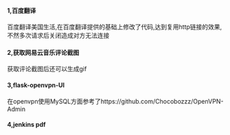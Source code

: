 #### 1,百度翻译

百度翻译美国生活,在百度翻译提供的基础上修改了代码,达到复用http链接的效果,不然多次请求后关闭造成对方无法连接

#### 2,获取网易云音乐评论截图

获取评论截图后还可以生成gif

#### 3,flask-openvpn-UI

在openvpn使用MySQL方面参考了https://github.com/Chocobozzz/OpenVPN-Admin


#### 4,jenkins pdf
